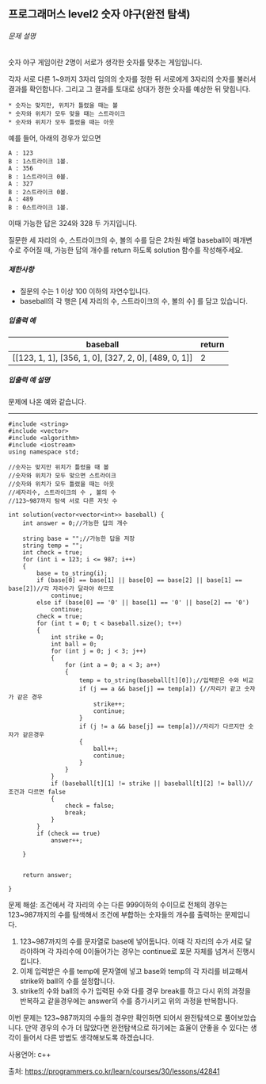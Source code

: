 ## 프로그래머스 level2 숫자 야구(완전 탐색)

###### 문제 설명

숫자 야구 게임이란 2명이 서로가 생각한 숫자를 맞추는 게임입니다. 

각자 서로 다른 1~9까지 3자리 임의의 숫자를 정한 뒤 서로에게 3자리의 숫자를 불러서 결과를 확인합니다. 그리고 그 결과를 토대로 상대가 정한 숫자를 예상한 뒤 맞힙니다.

```
* 숫자는 맞지만, 위치가 틀렸을 때는 볼
* 숫자와 위치가 모두 맞을 때는 스트라이크
* 숫자와 위치가 모두 틀렸을 때는 아웃
```

예를 들어, 아래의 경우가 있으면

```
A : 123
B : 1스트라이크 1볼.
A : 356
B : 1스트라이크 0볼.
A : 327
B : 2스트라이크 0볼.
A : 489
B : 0스트라이크 1볼.
```

이때 가능한 답은 324와 328 두 가지입니다.

질문한 세 자리의 수, 스트라이크의 수, 볼의 수를 담은 2차원 배열 baseball이 매개변수로 주어질 때, 가능한 답의 개수를 return 하도록 solution 함수를 작성해주세요.

##### 제한사항

- 질문의 수는 1 이상 100 이하의 자연수입니다.
- baseball의 각 행은 [세 자리의 수, 스트라이크의 수, 볼의 수] 를 담고 있습니다.

##### 입출력 예

| baseball                                             | return |
| ---------------------------------------------------- | ------ |
| [[123, 1, 1], [356, 1, 0], [327, 2, 0], [489, 0, 1]] | 2      |

##### 입출력 예 설명

문제에 나온 예와 같습니다.

___

```
#include <string>
#include <vector>
#include <algorithm>
#include <iostream>
using namespace std;

//숫자는 맞지만 위치가 틀렸을 때 볼
//숫자와 위치가 모두 맞으면 스트라이크
//숫자와 위치가 모두 틀렸을 때는 아웃
//세자리수, 스트라이크의 수 , 볼의 수
//123~987까지 탐색 서로 다른 자릿 수

int solution(vector<vector<int>> baseball) {
	int answer = 0;//가능한 답의 개수
	
	string base = "";//가능한 답을 저장 
	string temp = "";
	int check = true;
	for (int i = 123; i <= 987; i++)
	{
		base = to_string(i);
		if (base[0] == base[1] || base[0] == base[2] || base[1] == base[2])//각 자리수가 달라야 하므로
			continue;
		else if (base[0] == '0' || base[1] == '0' || base[2] == '0')
			continue;
		check = true;
		for (int t = 0; t < baseball.size(); t++)
		{
			int strike = 0;
			int ball = 0;
			for (int j = 0; j < 3; j++)
			{
				for (int a = 0; a < 3; a++)
				{
					temp = to_string(baseball[t][0]);//입력받은 수와 비교
					if (j == a && base[j] == temp[a]) {//자리가 같고 숫자가 같은 경우
						strike++;
						continue;
					}
					if (j != a && base[j] == temp[a])//자리가 다르지만 숫자가 같은경우
					{
						ball++;
						continue;
					}
				}
			}
			if (baseball[t][1] != strike || baseball[t][2] != ball)//조건과 다르면 false
			{
				check = false;
				break;
			}
		}
		if (check == true)
			answer++;
		
	}


	return answer;

}
```

문제 해설: 조건에서 각 자리의 수는 다른 999이하의 수이므로 전체의 경우는 123~987까지의 수를 탐색해서 조건에 부합하는 숫자들의 개수를 출력하는 문제입니다.

1. 123~987까지의 수를 문자열로 base에 넣어둡니다. 이때 각 자리의 수가 서로 달라야하며 각 자리수에 0이들어가는 경우는 continue로 포문 자체를 넘겨서 진행시킵니다.
2. 이제 입력받은 수를 temp에 문자열에 넣고 base와 temp의 각 자리를 비교해서 strike와 ball의 수를 설정합니다.
3. strike의 수와 ball의 수가 입력된 수와 다를 경우 break를 하고 다시 위의 과정을 반복하고 같을경우에는 answer의 수를 증가시키고 위의 과정을 반복합니다.



이번 문제는 123~987까지의 수들의 경우만 확인하면 되어서 완전탐색으로 풀어보았습니다. 만약 경우의 수가 더 많았다면 완전탐색으로 하기에는 효율이 안좋을 수 있다는 생각이 들어서 다른 방법도 생각해보도록 하겠습니다.



사용언어: c++

출처: https://programmers.co.kr/learn/courses/30/lessons/42841